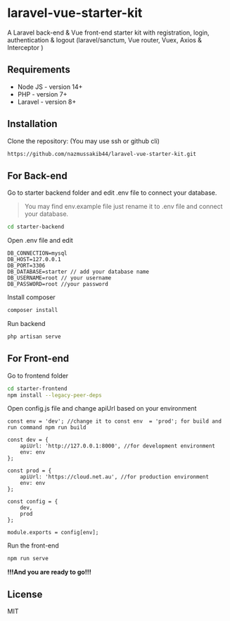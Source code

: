 # laravel-vue-starter-kit
A Laravel back-end &amp; Vue front-end starter kit with registration, login, authentication &amp; logout (laravel/sanctum, Vue router, Vuex, Axios &amp; Interceptor )

## Requirements
- Node JS - version 14+
- PHP - version 7+
- Laravel - version 8+

## Installation
Clone the repository: (You may use ssh or github cli) 
```sh
https://github.com/nazmussakib44/laravel-vue-starter-kit.git
```
## For Back-end
Go to starter backend folder and edit .env file to connect your database.  
> You may find env.example file just rename it to .env file and connect your database.

```sh
cd starter-backend
```

Open .env file and edit 
```
DB_CONNECTION=mysql
DB_HOST=127.0.0.1
DB_PORT=3306
DB_DATABASE=starter // add your database name
DB_USERNAME=root // your username
DB_PASSWORD=root //your password
```
Install composer 
```sh
composer install
```
Run backend
```sh
php artisan serve
```

## For Front-end
Go to frontend folder
```sh
cd starter-frontend
npm install --legacy-peer-deps
```
Open config.js file and change apiUrl based on your environment
```
const env = 'dev'; //change it to const env  = 'prod'; for build and run command npm run build

const dev = {
    apiUrl: 'http://127.0.0.1:8000', //for development environment
    env: env
};

const prod = {
    apiUrl: 'https://cloud.net.au', //for production environment
    env: env
};

const config = {
    dev,
    prod
};

module.exports = config[env];
```
Run the front-end
```sh
npm run serve
```


**!!!And you are ready to go!!!**

## License

MIT


